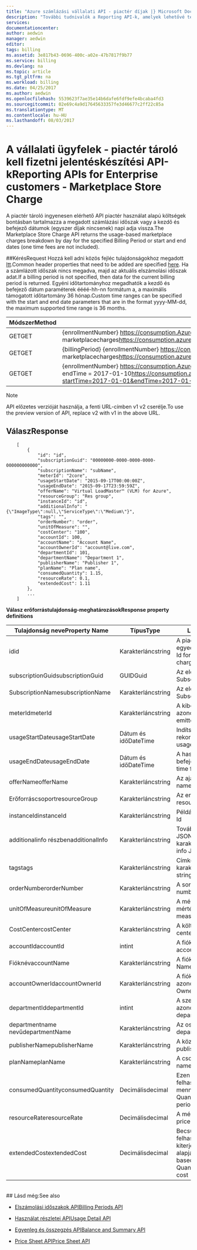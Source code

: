 ```yaml
---
title: "Azure számlázási vállalati API - piactér díjak |} Microsoft Docs"
description: "További tudnivalók a Reporting API-k, amelyek lehetővé teszik a vállalati Azure ügyfelek való lekérésére programozott módon fogyasztási adatokhoz."
services: 
documentationcenter: 
author: aedwin
manager: aedwin
editor: 
tags: billing
ms.assetid: 3e817b43-0696-400c-a02e-47b7817f9b77
ms.service: billing
ms.devlang: na
ms.topic: article
ms.tgt_pltfrm: na
ms.workload: billing
ms.date: 04/25/2017
ms.author: aedwin
ms.openlocfilehash: 5539623f7ae35e14b6dafe6fdf9efe4bcaba4fd3
ms.sourcegitcommit: 02e69c4a9d17645633357fe3d46677c2ff22c85a
ms.translationtype: MT
ms.contentlocale: hu-HU
ms.lasthandoff: 08/03/2017
---
```

# <a name="reporting-apis-for-enterprise-customers---marketplace-store-charge"></a><span data-ttu-id="47901-103">A vállalati ügyfelek - piactér tároló kell fizetni jelentéskészítési API-k</span><span class="sxs-lookup"><span data-stu-id="47901-103">Reporting APIs for Enterprise customers - Marketplace Store Charge</span></span>

<span data-ttu-id="47901-104">A piactér tároló ingyenesen elérhető API piactér használat alapú költségek bontásban tartalmazza a megadott számlázási időszak vagy a kezdő és befejező dátumok (egyszer díjak nincsenek) napi adja vissza.</span><span class="sxs-lookup"><span data-stu-id="47901-104">The Marketplace Store Charge API returns the usage-based marketplace charges breakdown by day for the specified Billing Period or start and end dates (one time fees are not included).</span></span>

##<a name="request"></a><span data-ttu-id="47901-105">Kérés</span><span class="sxs-lookup"><span data-stu-id="47901-105">Request</span></span> 
<span data-ttu-id="47901-106">Hozzá kell adni közös fejléc tulajdonságokhoz megadott [Itt](billing-enterprise-api.md).</span><span class="sxs-lookup"><span data-stu-id="47901-106">Common header properties that need to be added are specified [here](billing-enterprise-api.md).</span></span> <span data-ttu-id="47901-107">Ha a számlázott időszak nincs megadva, majd az aktuális elszámolási időszak adat.</span><span class="sxs-lookup"><span data-stu-id="47901-107">If a billing period is not specified, then data for the current billing period is returned.</span></span> <span data-ttu-id="47901-108">Egyéni időtartományhoz megadhatók a kezdő és befejező dátum paraméterek éééé-hh-nn formátum a, a maximális támogatott időtartomány 36 hónap.</span><span class="sxs-lookup"><span data-stu-id="47901-108">Custom time ranges can be specified with the start and end date parameters that are in the format yyyy-MM-dd, the maximum supported time range is 36 months.</span></span>  

|<span data-ttu-id="47901-109">Módszer</span><span class="sxs-lookup"><span data-stu-id="47901-109">Method</span></span> | <span data-ttu-id="47901-110">Kérelem URI-azonosítója</span><span class="sxs-lookup"><span data-stu-id="47901-110">Request URI</span></span>|
|-|-|
|<span data-ttu-id="47901-111">GET</span><span class="sxs-lookup"><span data-stu-id="47901-111">GET</span></span>|<span data-ttu-id="47901-112">{enrollmentNumber} https://consumption.Azure.com/v2/enrollments/ / marketplacecharges</span><span class="sxs-lookup"><span data-stu-id="47901-112">https://consumption.azure.com/v2/enrollments/{enrollmentNumber}/marketplacecharges</span></span>|
|<span data-ttu-id="47901-113">GET</span><span class="sxs-lookup"><span data-stu-id="47901-113">GET</span></span>|<span data-ttu-id="47901-114">{billingPeriod} {enrollmentNumber} https://consumption.Azure.com/v2/enrollments/ /billingPeriods/ / marketplacecharges</span><span class="sxs-lookup"><span data-stu-id="47901-114">https://consumption.azure.com/v2/enrollments/{enrollmentNumber}/billingPeriods/{billingPeriod}/marketplacecharges</span></span>|
|<span data-ttu-id="47901-115">GET</span><span class="sxs-lookup"><span data-stu-id="47901-115">GET</span></span>|<span data-ttu-id="47901-116">{enrollmentNumber} https://consumption.Azure.com/v2/enrollments/ / marketplacechargesbycustomdate? startTime = 2017-01-01 & endTime = 2017-01-10</span><span class="sxs-lookup"><span data-stu-id="47901-116">https://consumption.azure.com/v2/enrollments/{enrollmentNumber}/marketplacechargesbycustomdate?startTime=2017-01-01&endTime=2017-01-10</span></span>|

> [!Note]
> <span data-ttu-id="47901-117">API előzetes verzióját használja, a fenti URL-címben v1 v2 cserélje.</span><span class="sxs-lookup"><span data-stu-id="47901-117">To use the preview version of API, replace v2 with v1 in the above URL.</span></span>
>

## <a name="response"></a><span data-ttu-id="47901-118">Válasz</span><span class="sxs-lookup"><span data-stu-id="47901-118">Response</span></span>
 
    
        [
            {
                "id": "id",
                "subscriptionGuid": "00000000-0000-0000-0000-000000000000",
                "subscriptionName": "subName",
                "meterId": "2core",
                "usageStartDate": "2015-09-17T00:00:00Z",
                "usageEndDate": "2015-09-17T23:59:59Z",
                "offerName": "Virtual LoadMaster™ (VLM) for Azure",
                "resourceGroup": "Res group",
                "instanceId": "id",
                "additionalInfo": "{\"ImageType\":null,\"ServiceType\":\"Medium\"}",
                "tags": "",
                "orderNumber": "order",
                "unitOfMeasure": "",
                "costCenter": "100",
                "accountId": 100,
                "accountName": "Account Name",
                "accountOwnerId": "account@live.com",
                "departmentId": 101,
                "departmentName": "Department 1",
                "publisherName": "Publisher 1",
                "planName": "Plan name",
                "consumedQuantity": 1.15,
                "resourceRate": 0.1,
                "extendedCost": 1.11
            },
            ...
        ]
    

<span data-ttu-id="47901-119">**Válasz erőforrástulajdonság-meghatározások**</span><span class="sxs-lookup"><span data-stu-id="47901-119">**Response property definitions**</span></span>

|<span data-ttu-id="47901-120">Tulajdonság neve</span><span class="sxs-lookup"><span data-stu-id="47901-120">Property Name</span></span>| <span data-ttu-id="47901-121">Típus</span><span class="sxs-lookup"><span data-stu-id="47901-121">Type</span></span>| <span data-ttu-id="47901-122">Leírás</span><span class="sxs-lookup"><span data-stu-id="47901-122">Description</span></span>
|-|-|-|
|<span data-ttu-id="47901-123">id</span><span class="sxs-lookup"><span data-stu-id="47901-123">id</span></span>|<span data-ttu-id="47901-124">Karakterlánc</span><span class="sxs-lookup"><span data-stu-id="47901-124">string</span></span>|<span data-ttu-id="47901-125">A piactér kell fizetni elem egyedi azonosítója</span><span class="sxs-lookup"><span data-stu-id="47901-125">Unique Id for the marketplace charge item</span></span>|
|<span data-ttu-id="47901-126">subscriptionGuid</span><span class="sxs-lookup"><span data-stu-id="47901-126">subscriptionGuid</span></span>|<span data-ttu-id="47901-127">GUID</span><span class="sxs-lookup"><span data-stu-id="47901-127">Guid</span></span>|<span data-ttu-id="47901-128">Az előfizetés Guid</span><span class="sxs-lookup"><span data-stu-id="47901-128">The Subscription Guid</span></span>|
|<span data-ttu-id="47901-129">SubscriptionName</span><span class="sxs-lookup"><span data-stu-id="47901-129">subscriptionName</span></span>|<span data-ttu-id="47901-130">Karakterlánc</span><span class="sxs-lookup"><span data-stu-id="47901-130">string</span></span>|<span data-ttu-id="47901-131">Az előfizetés neve</span><span class="sxs-lookup"><span data-stu-id="47901-131">The Subscription Name</span></span>|
|<span data-ttu-id="47901-132">meterId</span><span class="sxs-lookup"><span data-stu-id="47901-132">meterId</span></span>|<span data-ttu-id="47901-133">Karakterlánc</span><span class="sxs-lookup"><span data-stu-id="47901-133">string</span></span>|<span data-ttu-id="47901-134">A kibocsátott mérő azonosítója</span><span class="sxs-lookup"><span data-stu-id="47901-134">Id for the emitted Meter</span></span>|
|<span data-ttu-id="47901-135">usageStartDate</span><span class="sxs-lookup"><span data-stu-id="47901-135">usageStartDate</span></span>|<span data-ttu-id="47901-136">Dátum és idő</span><span class="sxs-lookup"><span data-stu-id="47901-136">DateTime</span></span>|<span data-ttu-id="47901-137">Indítsa el a használati rekord</span><span class="sxs-lookup"><span data-stu-id="47901-137">Start time for the usage record</span></span>|
|<span data-ttu-id="47901-138">usageEndDate</span><span class="sxs-lookup"><span data-stu-id="47901-138">usageEndDate</span></span>|<span data-ttu-id="47901-139">Dátum és idő</span><span class="sxs-lookup"><span data-stu-id="47901-139">DateTime</span></span>|<span data-ttu-id="47901-140">A használati rekord befejezési időpontja</span><span class="sxs-lookup"><span data-stu-id="47901-140">End time for the usage record</span></span>|
|<span data-ttu-id="47901-141">offerName</span><span class="sxs-lookup"><span data-stu-id="47901-141">offerName</span></span>|<span data-ttu-id="47901-142">Karakterlánc</span><span class="sxs-lookup"><span data-stu-id="47901-142">string</span></span>|<span data-ttu-id="47901-143">Az ajánlat neve</span><span class="sxs-lookup"><span data-stu-id="47901-143">The Offer name</span></span>|
|<span data-ttu-id="47901-144">Erőforráscsoport</span><span class="sxs-lookup"><span data-stu-id="47901-144">resourceGroup</span></span>|<span data-ttu-id="47901-145">Karakterlánc</span><span class="sxs-lookup"><span data-stu-id="47901-145">string</span></span>|<span data-ttu-id="47901-146">Az erőforrás csoport</span><span class="sxs-lookup"><span data-stu-id="47901-146">The resource Group</span></span>|
|<span data-ttu-id="47901-147">instanceId</span><span class="sxs-lookup"><span data-stu-id="47901-147">instanceId</span></span>|<span data-ttu-id="47901-148">Karakterlánc</span><span class="sxs-lookup"><span data-stu-id="47901-148">string</span></span>|<span data-ttu-id="47901-149">Példányazonosító</span><span class="sxs-lookup"><span data-stu-id="47901-149">Instance Id</span></span>|
|<span data-ttu-id="47901-150">additionalinfo részben</span><span class="sxs-lookup"><span data-stu-id="47901-150">additionalInfo</span></span>|<span data-ttu-id="47901-151">Karakterlánc</span><span class="sxs-lookup"><span data-stu-id="47901-151">string</span></span>|<span data-ttu-id="47901-152">További információ a JSON-karakterláncban</span><span class="sxs-lookup"><span data-stu-id="47901-152">Additional info JSON string</span></span>|
|<span data-ttu-id="47901-153">tags</span><span class="sxs-lookup"><span data-stu-id="47901-153">tags</span></span>|<span data-ttu-id="47901-154">Karakterlánc</span><span class="sxs-lookup"><span data-stu-id="47901-154">string</span></span>|<span data-ttu-id="47901-155">Címke JSON-karakterláncban</span><span class="sxs-lookup"><span data-stu-id="47901-155">Tag JSON string</span></span>|
|<span data-ttu-id="47901-156">orderNumber</span><span class="sxs-lookup"><span data-stu-id="47901-156">orderNumber</span></span>|<span data-ttu-id="47901-157">Karakterlánc</span><span class="sxs-lookup"><span data-stu-id="47901-157">string</span></span>|<span data-ttu-id="47901-158">A sorszám</span><span class="sxs-lookup"><span data-stu-id="47901-158">The order number</span></span>|
|<span data-ttu-id="47901-159">unitOfMeasure</span><span class="sxs-lookup"><span data-stu-id="47901-159">unitOfMeasure</span></span>|<span data-ttu-id="47901-160">Karakterlánc</span><span class="sxs-lookup"><span data-stu-id="47901-160">string</span></span>|<span data-ttu-id="47901-161">A mérő mértékegysége</span><span class="sxs-lookup"><span data-stu-id="47901-161">Unit of measure for the meter</span></span>|
|<span data-ttu-id="47901-162">CostCenter</span><span class="sxs-lookup"><span data-stu-id="47901-162">costCenter</span></span>|<span data-ttu-id="47901-163">Karakterlánc</span><span class="sxs-lookup"><span data-stu-id="47901-163">string</span></span>|<span data-ttu-id="47901-164">A költségközpont</span><span class="sxs-lookup"><span data-stu-id="47901-164">The cost center</span></span>|
|<span data-ttu-id="47901-165">accountId</span><span class="sxs-lookup"><span data-stu-id="47901-165">accountId</span></span>|<span data-ttu-id="47901-166">int</span><span class="sxs-lookup"><span data-stu-id="47901-166">int</span></span>|<span data-ttu-id="47901-167">A fiók azonosítója</span><span class="sxs-lookup"><span data-stu-id="47901-167">The account Id</span></span>|
|<span data-ttu-id="47901-168">Fióknév</span><span class="sxs-lookup"><span data-stu-id="47901-168">accountName</span></span>|<span data-ttu-id="47901-169">Karakterlánc</span><span class="sxs-lookup"><span data-stu-id="47901-169">string</span></span> |<span data-ttu-id="47901-170">A fiók neve</span><span class="sxs-lookup"><span data-stu-id="47901-170">The Account Name</span></span>|
|<span data-ttu-id="47901-171">accountOwnerId</span><span class="sxs-lookup"><span data-stu-id="47901-171">accountOwnerId</span></span>|<span data-ttu-id="47901-172">Karakterlánc</span><span class="sxs-lookup"><span data-stu-id="47901-172">string</span></span>|<span data-ttu-id="47901-173">A fiók tulajdonosa azonosítója</span><span class="sxs-lookup"><span data-stu-id="47901-173">The Account Owner Id</span></span>|
|<span data-ttu-id="47901-174">departmentId</span><span class="sxs-lookup"><span data-stu-id="47901-174">departmentId</span></span>|<span data-ttu-id="47901-175">int</span><span class="sxs-lookup"><span data-stu-id="47901-175">int</span></span>|<span data-ttu-id="47901-176">A szervezeti egység azonosítója</span><span class="sxs-lookup"><span data-stu-id="47901-176">The department Id</span></span>|
|<span data-ttu-id="47901-177">departmentname nevű</span><span class="sxs-lookup"><span data-stu-id="47901-177">departmentName</span></span>|<span data-ttu-id="47901-178">Karakterlánc</span><span class="sxs-lookup"><span data-stu-id="47901-178">string</span></span>|<span data-ttu-id="47901-179">Az osztály neve</span><span class="sxs-lookup"><span data-stu-id="47901-179">The department name</span></span>|
|<span data-ttu-id="47901-180">publisherName</span><span class="sxs-lookup"><span data-stu-id="47901-180">publisherName</span></span>|<span data-ttu-id="47901-181">Karakterlánc</span><span class="sxs-lookup"><span data-stu-id="47901-181">string</span></span>|<span data-ttu-id="47901-182">A közzétevő neve</span><span class="sxs-lookup"><span data-stu-id="47901-182">The publisher name</span></span>|
|<span data-ttu-id="47901-183">planName</span><span class="sxs-lookup"><span data-stu-id="47901-183">planName</span></span>|<span data-ttu-id="47901-184">Karakterlánc</span><span class="sxs-lookup"><span data-stu-id="47901-184">string</span></span>|<span data-ttu-id="47901-185">A csomag neve</span><span class="sxs-lookup"><span data-stu-id="47901-185">The Plan name</span></span>|
|<span data-ttu-id="47901-186">consumedQuantity</span><span class="sxs-lookup"><span data-stu-id="47901-186">consumedQuantity</span></span>|<span data-ttu-id="47901-187">Decimális</span><span class="sxs-lookup"><span data-stu-id="47901-187">decimal</span></span>|<span data-ttu-id="47901-188">Ezen időszak alatt felhasznált mennyiség</span><span class="sxs-lookup"><span data-stu-id="47901-188">Consumed Quantity during this time period</span></span>|
|<span data-ttu-id="47901-189">resourceRate</span><span class="sxs-lookup"><span data-stu-id="47901-189">resourceRate</span></span>|<span data-ttu-id="47901-190">Decimális</span><span class="sxs-lookup"><span data-stu-id="47901-190">decimal</span></span>|<span data-ttu-id="47901-191">A mérő Egységár</span><span class="sxs-lookup"><span data-stu-id="47901-191">Unit price for the meter</span></span>|
|<span data-ttu-id="47901-192">extendedCost</span><span class="sxs-lookup"><span data-stu-id="47901-192">extendedCost</span></span>|<span data-ttu-id="47901-193">Decimális</span><span class="sxs-lookup"><span data-stu-id="47901-193">decimal</span></span>|<span data-ttu-id="47901-194">Becsült költség felhasznált mennyiség és kiterjesztett alapján</span><span class="sxs-lookup"><span data-stu-id="47901-194">Estimated charge based on Consumed Quantity and Extended cost</span></span>|
<br/>
## <a name="see-also"></a><span data-ttu-id="47901-195">Lásd még:</span><span class="sxs-lookup"><span data-stu-id="47901-195">See also</span></span>

* [<span data-ttu-id="47901-196">Elszámolási időszakok API</span><span class="sxs-lookup"><span data-stu-id="47901-196">Billing Periods API</span></span>](billing-enterprise-api-billing-periods.md)

* [<span data-ttu-id="47901-197">Használat részletei API</span><span class="sxs-lookup"><span data-stu-id="47901-197">Usage Detail API</span></span>](billing-enterprise-api-usage-detail.md) 

* [<span data-ttu-id="47901-198">Egyenleg és összegzés API</span><span class="sxs-lookup"><span data-stu-id="47901-198">Balance and Summary API</span></span>](billing-enterprise-api-balance-summary.md)

* [<span data-ttu-id="47901-199">Price Sheet API</span><span class="sxs-lookup"><span data-stu-id="47901-199">Price Sheet API</span></span>](billing-enterprise-api-pricesheet.md)